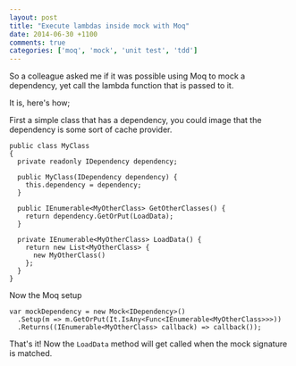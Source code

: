 ```yaml
---
layout: post
title: "Execute lambdas inside mock with Moq"
date: 2014-06-30 +1100
comments: true
categories: ['moq', 'mock', 'unit test', 'tdd']
---
```


So a colleague asked me if it was possible using Moq to mock a dependency, yet call the lambda function 
that is passed to it.

It is, here's how;

First a simple class that has a dependency, you could image that the dependency is some sort of cache provider.

```
public class MyClass
{
  private readonly IDependency dependency;

  public MyClass(IDependency dependency) {
    this.dependency = dependency;
  }
  
  public IEnumerable<MyOtherClass> GetOtherClasses() {
    return dependency.GetOrPut(LoadData);
  }
  
  private IEnumerable<MyOtherClass> LoadData() {
    return new List<MyOtherClass> {
      new MyOtherClass()
    };
  }
}

```

Now the Moq setup

```
var mockDependency = new Mock<IDependency>()
  .Setup(m => m.GetOrPut(It.IsAny<Func<IEnumerable<MyOtherClass>>>))
  .Returns((IEnumerable<MyOtherClass> callback) => callback());
```

That's it! Now the ``LoadData`` method will get called when the mock signature is matched.
